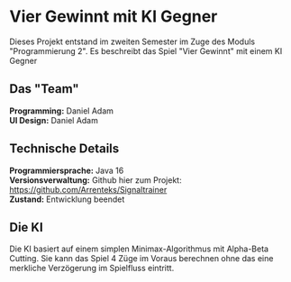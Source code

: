 # Vier Gewinnt mit KI Gegner

Dieses Projekt entstand im zweiten Semester im Zuge des Moduls "Programmierung 2". Es beschreibt das Spiel "Vier Gewinnt" mit einem KI Gegner

## Das "Team"

**Programming:** Daniel Adam<br/>
**UI Design:** Daniel Adam


## Technische Details

**Programmiersprache:** Java 16<br/>
**Versionsverwaltung:** Github hier zum Projekt: <https://github.com/Arrenteks/Signaltrainer><br/>
**Zustand:** Entwicklung beendet

## Die KI
Die KI basiert auf einem simplen Minimax-Algorithmus mit Alpha-Beta Cutting. Sie kann das Spiel 4 Züge im Voraus berechnen ohne das eine merkliche Verzögerung im Spielfluss eintritt.